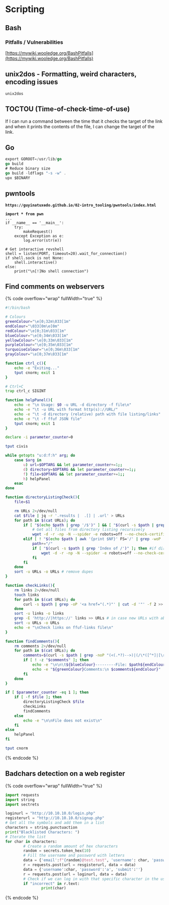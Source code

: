 # Scripting



## Bash

### Pitfalls / Vulnerabilities

[https://mywiki.wooledge.org/BashPitfalls](https://mywiki.wooledge.org/BashPitfalls)

## unix2dos - Formatting, weird characters, encoding issues

`unix2dos`

## TOCTOU (Time-of-check-time-of-use)

If I can run a command between the time that it checks the target of the link and when it prints the contents of the file, I can change the target of the link.

## Go

```go
export GOROOT=/usr/lib/go
go build
# Reduce binary size
go build -ldflags "-s -w" .
upx $BINARY
```

## pwntools

<pre class="language-python"><code class="lang-python"><strong>https://guyinatuxedo.github.io/02-intro_tooling/pwntools/index.html
</strong><strong>
</strong><strong>import * from pwn
</strong>...
if __name__ == '__main__':
	try: 
		makeRequest()
	except Exception as e:
		log.error(str(e))
		
# Get interactive revshell
shell = listen(PORT, timeout=20).wait_for_connection()
if shell.sock is not None:
	shell.interactive()
else:
	print("\n[!]No shell connection")
</code></pre>

## Find comments on webservers

{% code overflow="wrap" fullWidth="true" %}
```bash
#!/bin/bash

# Colours
greenColour="\e[0;32m\033[1m"
endColour="\033[0m\e[0m"
redColour="\e[0;31m\033[1m"
blueColour="\e[0;34m\033[1m"
yellowColour="\e[0;33m\033[1m"
purpleColour="\e[0;35m\033[1m"
turquoiseColour="\e[0;36m\033[1m"
grayColour="\e[0;37m\033[1m"

function ctrl_c(){
	echo -e "Exiting..."
	tput cnorm; exit 1
}

# Ctrl+C
trap ctrl_c SIGINT

function helpPanel(){
	echo -e "\n Usage: $0 -u URL -d directory -f file\n"
	echo -e "\t -u URL with format http(s)://URL/"
	echo -e "\t -d directory (relative) path with file listing/links"
	echo -e "\t -f ffuf JSON file"
	tput cnorm; exit 1
}

declare -i parameter_counter=0

tput civis

while getopts "u:d:f:h" arg; do
	case $arg in
		u) url=$OPTARG && let parameter_counter+=1;;
		d) directory=$OPTARG && let parameter_counter+=1;;
		f) file=$OPTARG && let parameter_counter+=1;;
		h) helpPanel
	esac
done

function directoryListingCheck(){
	file=$1

	rm URLs 2>/dev/null
	cat $file | jq -r '.results |  .[] | .url' > URLs
	for path in $(cat URLs); do
		if [ "$(echo $path | grep '/$')" ] && [ "$(curl -s $path | grep 'Index of /')" ]; then #valid directory with / at the end, and with directory listing enabled
			# Get all files from directory listing recursively
			wget -d -r -np -N --spider -e robots=off --no-check-certificate $path 2>&1 | grep " -> " | grep -Ev "\/\?C=" | sed "s/.* -> //" | grep -E "http://|https://" >> URLs
		elif [ ! "$(echo $path | awk '{print $NF}' FS='/' | grep -woP '.*\..{2,4}')" ]; then #it is not a simple file
			path+="/"
			if [ "$(curl -s $path | grep 'Index of /')" ]; then #if directory listing enabled
				wget -d -r -np -N --spider -e robots=off --no-check-certificate $path 2>&1 | grep " -> " | grep -Ev "\/\?C=" | sed "s/.* -> //" | grep -E "http://|https://" >> URLs
			fi
		fi
	done
	sort -u URLs -o URLs # remove dupes
}

function checkLinks(){
	rm links 2>/dev/null
	touch links
	for path in $(cat URLs); do
		curl -s $path | grep -oP '<a href="(.*)"' | cut -d '"' -f 2 >> links
	done
	sort -u links -o links
	grep -E 'http://|https://' links >> URLs # in case new URLs with absolute paths
	sort -u URLs -o URLs
	echo -e "\nCheck links on ffuf-links file\n"
}

function findComments(){
	rm comments 2>/dev/null
	for path in $(cat URLs); do
		comments=$(curl -s $path | grep -noP "(<(.*?)-->)|(/\*([^*]|[\r\n]|(\*+([^*/]|[\r\n])))*\*+/)|(//.*)|(^'.*$)|(^#.*$)" 2>/dev/null)
		if [ ! -z "$comments" ]; then
			echo -e "\n\n\t${blueColour}---------File: $path${endColour}" | tee -a comments
			echo -e "${greenColour}Comments:\n $comments${endColour}" | tee -a comments
		fi
	done
}

if [ $parameter_counter -eq 1 ]; then
	if [ -f $file ]; then
		directoryListingCheck $file
		checkLinks
		findComments
	else
		echo -e "\n\nFile does not exist\n"
	fi
else
	helpPanel
fi

tput cnorm
```
{% endcode %}

## Badchars detection on a web register

{% code overflow="wrap" fullWidth="true" %}
```python
import requests
import string
import sectrets

loginurl = "http://10.10.10.0/login.php"
registerurl = "http://10.10.10.0/signup.php"
# Get all the symbols and add them in a list
characters = string.punctuaction
print("Blacklisted Characters: ")
# Iterate the list
for char in characters:
        # Create a random amount of hex characters
        random = secrets.token_hex(10)
        # Fill the username and password with letters
        data = {'email':f"{random}@test.test", 'username': char, 'password':'a', 'submit':''}
        r = requests.post(url = resgisterurl, data = data)
        data = {'username':char, 'password':'a', 'submit':''}
        r = requests.post(url = loginurl, data = data)
        # Check if we can log in with that specific character in the username
        if "incorrect" in r.text:
                print(char)
```
{% endcode %}

